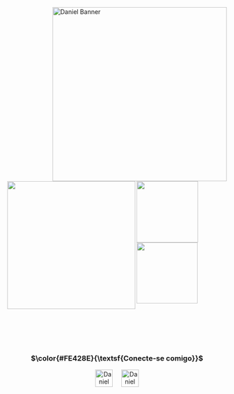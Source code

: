 
<img align="right" alt="Daniel Banner" width="400" src="[https://img.odcdn.com.br/wp-content/uploads/2023/10/google-fotos.jpg](https://im.ge/i/KMIKUD)">
<p> &nbsp; </p>

<div>
  <a >
  <img height= 294" align="left" src="https://github-readme-stats.vercel.app/api/top-langs/?username=danielgomes775&layout=donut-vertical&theme=radical" />
</a>

<a href="https://github.com/danielgomes775/github-readme-stats">
  <img height="141"  src="https://github-readme-stats.vercel.app/api/pin/?username=danielgomes775&repo=Websites_Study_Projects&theme=radical"/>
</a>

<a>
  <img height="140" align="center" src="https://github-readme-stats.vercel.app/api?username=danielgomes775&show_icons=true&theme=radical&layout=compact" />
</a>
</div>

 <p> &nbsp; </p>
 <p> &nbsp; </p>
 <p> &nbsp; </p>


<div align="center">
  <h3 align="center">$\color{#FE428E}{\textsf{Conecte-se comigo}}$</h3>
  <a href="https://www.linkedin.com/in/daniel-gomes-767399234?lipi=urn%3Ali%3Apage%3Ad_flagship3_profile_view_base%3BwX0dk71tQwOts7PZOvvEZQ%3D%3D" target="blank"><img align="center" src="https://cdn.jsdelivr.net/npm/simple-icons@3.0.1/icons/linkedin.svg" alt="Daniel Linkedin" height="40" width="40"/></a>
  <a> &nbsp; </a>
  <a> &nbsp; </a>
  <a href="your link" target="blank"><img align="center" src="https://cdn.jsdelivr.net/npm/simple-icons@3.0.1/icons/gmail.svg" alt="Daniel Email" height="40" width="40" /></a>
</div>


